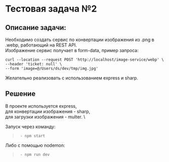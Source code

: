 # Тестовая задача №2

## Описание задачи:
Необходимо создать сервис по конвертации изображения из .png в .webp, работающий на REST API. \
Изображение сервис получает в form-data, пример запроса:

```
curl --location --request POST 'http://localhost/image-service/webp' \ 
--header 'ticket: null' \
--form 'image=@/Users/ds/dev/tmp/img.jpg'
```
Желательно реализовать с использованием express и sharp.

## Решение
В проекте используется express, \
для конвертации изображения - sharp, \
для загрузки изображения - multer. \

Запуск через команду:
> ` - npm start`

Либо с помощью nodemon:
> ` - npm run dev`